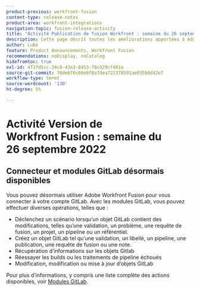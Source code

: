 ```yaml
---
product-previous: workfront-fusion
content-type: release-notes
product-area: workfront-integrations
navigation-topic: fusion-release-activity
title: "Activité Publication de fusion Workfront : semaine du 26 septembre 2022"
description: Cette page décrit toutes les améliorations apportées à Adobe Workfront Fusion durant la semaine du 19 septembre 2022.
author: Luke
feature: Product Announcements, Workfront Fusion
recommendations: noDisplay, noCatalog
hidefromtoc: true
exl-id: 4f1fd5cc-24c0-43a3-8453-78c929cf401a
source-git-commit: 76deb76c66e8f8a7dea721378591ae035b8d42e7
workflow-type: tm+mt
source-wordcount: '130'
ht-degree: 5%

---
```


# Activité Version de Workfront Fusion : semaine du 26 septembre 2022

## Connecteur et modules GitLab désormais disponibles

Vous pouvez désormais utiliser Adobe Workfront Fusion pour vous connecter à votre compte GitLab. Avec les modules GitLab, vous pouvez effectuer diverses opérations, telles que :

* Déclenchez un scénario lorsqu’un objet GitLab contient des modifications, telles qu’une validation, un problème, une requête de fusion, un projet, un pipeline ou un référentiel.
* Créez un objet GitLab tel qu’une validation, un libellé, un pipeline, une publication, une requête de fusion ou une note.
* Récupération d’informations sur les objets Gitlab
* Réessayer les builds ou les traitements de pipeline échoués
* Modification, modification ou mise à jour d’objets GitLab

Pour plus d’informations, y compris une liste complète des actions disponibles, voir [Modules GitLab](/help/quicksilver/workfront-fusion/apps-and-their-modules/gitlab-modules.md).
